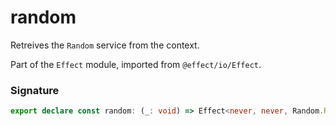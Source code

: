 # random

Retreives the `Random` service from the context.

Part of the `Effect` module, imported from `@effect/io/Effect`.

### Signature

```typescript
export declare const random: (_: void) => Effect<never, never, Random.Random>
```
